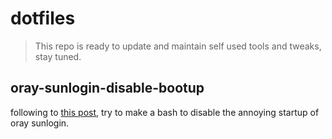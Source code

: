 # dotfiles

> This repo is ready to update and maintain self used tools and tweaks, stay tuned.

## oray-sunlogin-disable-bootup

following to [this post](https://www.jianshu.com/p/a20efbcc61dd), try to make a bash to disable the annoying startup of oray sunlogin.
